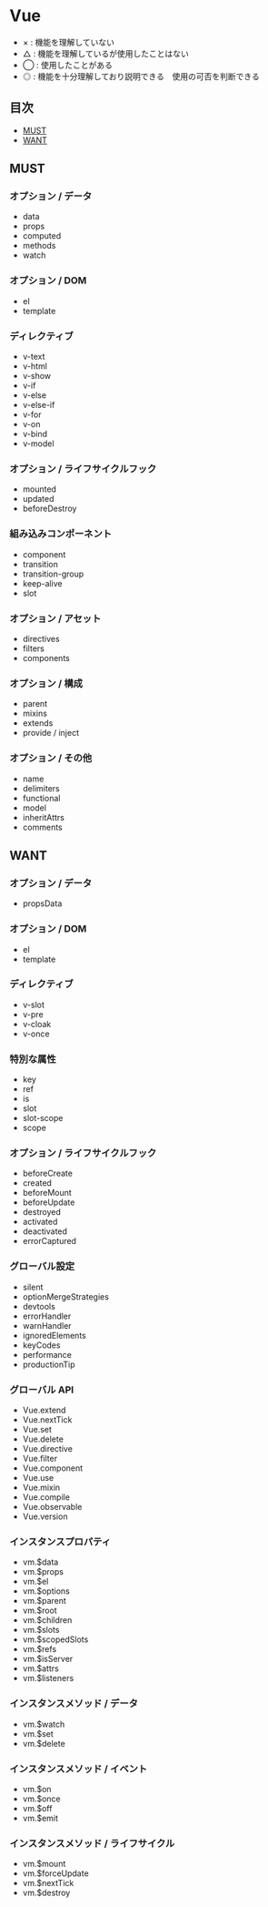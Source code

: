 # Vue


* × : 機能を理解していない
* △ : 機能を理解しているが使用したことはない
* ◯ : 使用したことがある
* ◎ : 機能を十分理解しており説明できる　使用の可否を判断できる

## 目次
* <a href="#MUST">MUST</a>
* <a href="#WANT">WANT</a>


## MUST

### オプション / データ
- data
- props
- computed
- methods
- watch

### オプション / DOM
- el
- template

### ディレクティブ
- v-text
- v-html
- v-show
- v-if
- v-else
- v-else-if
- v-for
- v-on
- v-bind
- v-model

### オプション / ライフサイクルフック
- mounted
- updated
- beforeDestroy

### 組み込みコンポーネント
- component
- transition
- transition-group
- keep-alive
- slot

### オプション / アセット
- directives
- filters
- components

### オプション / 構成
- parent
- mixins
- extends
- provide / inject

### オプション / その他
- name
- delimiters
- functional
- model
- inheritAttrs
- comments

## WANT

### オプション / データ
- propsData


### オプション / DOM
- el
- template

### ディレクティブ

- v-slot
- v-pre
- v-cloak
- v-once

### 特別な属性
- key
- ref
- is
- slot
- slot-scope
- scope 


### オプション / ライフサイクルフック
- beforeCreate
- created
- beforeMount
- beforeUpdate
- destroyed
- activated
- deactivated
- errorCaptured

### グローバル設定
- silent
- optionMergeStrategies
- devtools
- errorHandler
- warnHandler
- ignoredElements
- keyCodes
- performance
- productionTip

### グローバル API
- Vue.extend
- Vue.nextTick
- Vue.set
- Vue.delete
- Vue.directive
- Vue.filter
- Vue.component
- Vue.use
- Vue.mixin
- Vue.compile
- Vue.observable
- Vue.version

### インスタンスプロパティ
- vm.$data
- vm.$props
- vm.$el
- vm.$options
- vm.$parent
- vm.$root
- vm.$children
- vm.$slots
- vm.$scopedSlots
- vm.$refs
- vm.$isServer
- vm.$attrs
- vm.$listeners

### インスタンスメソッド / データ
- vm.$watch
- vm.$set
- vm.$delete

### インスタンスメソッド / イベント
- vm.$on
- vm.$once
- vm.$off
- vm.$emit

### インスタンスメソッド / ライフサイクル
- vm.$mount
- vm.$forceUpdate
- vm.$nextTick
- vm.$destroy
